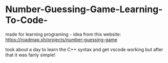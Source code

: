 # Number-Guessing-Game-Learning-To-Code-

made for learning programing - idea from this website:
https://roadmap.sh/projects/number-guessing-game

took about a day to learn the C++ syntax and get vscode working but after that it was fairly simple!
